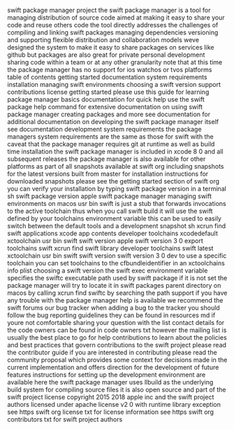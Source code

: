 swift package manager project the swift package manager is a tool for managing distribution of source code aimed at making it easy to share your code and reuse others code the tool directly addresses the challenges of compiling and linking swift packages managing dependencies versioning and supporting flexible distribution and collaboration models weve designed the system to make it easy to share packages on services like github but packages are also great for private personal development sharing code within a team or at any other granularity note that at this time the package manager has no support for ios watchos or tvos platforms table of contents getting started documentation system requirements installation managing swift environments choosing a swift version support contributions license getting started please use this guide for learning package manager basics documentation for quick help use the swift package help command for extensive documentation on using swift package manager creating packages and more see documentation for additional documentation on developing the swift package manager itself see documentation development system requirements the package managers system requirements are the same as those for swift with the caveat that the package manager requires git at runtime as well as build time installation the swift package manager is included in xcode 8 0 and all subsequent releases the package manager is also available for other platforms as part of all snapshots available at swift org including snapshots for the latest versions built from master for installation instructions for downloaded snapshots please see the getting started section of swift org you can verify your installation by typing swift package version in a terminal sh swift package version apple swift package manager managing swift environments on macos usr bin swift is just a stub that forwards invocations to the active toolchain thus when you call swift build it will use the swift defined by your toolchains environment variable this can be used to easily switch between the default tools and a development snapshot sh xcrun find swift applications xcode app contents developer toolchains xcodedefault xctoolchain usr bin swift swift version apple swift version 3 0 export toolchains swift xcrun find swift library developer toolchains swift latest xctoolchain usr bin swift swift version swift version 3 0 dev to use a specific toolchain you can set toolchains to the cfbundleidentifier in an xctoolchains info plist choosing a swift version the swift exec environment variable specifies the swiftc executable path used by swift package if it is not set the package manager will try to locate it in swift packages parent directory on macos by calling xcrun find swiftc by searching the path support if you have any trouble with the package manager help is available we recommend the swift forums our bug tracker when adding a bug to the tracker you should follow the bug reporting guidelines they can be found in resources md if youre not comfortable sharing your question with the list contact details for the code owners can be found in code owners txt however the mailing list is usually the best place to go for help contributions to learn about the policies and best practices that govern contributions to the swift project please read the contributor guide if you are interested in contributing please read the community proposal which provides some context for decisions made in the current implementation and offers direction for the development of future features instructions for setting up the development environment are available here the swift package manager uses llbuild as the underlying build system for compiling source files it is also open source and part of the swift project license copyright 2015 2018 apple inc and the swift project authors licensed under apache license v2 0 with runtime library exception see https swift org license txt for license information see https swift org contributors txt for swift project authors